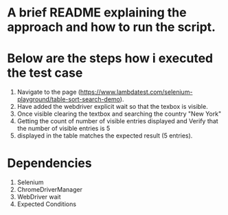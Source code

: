 # A brief README explaining the approach and how to run the script.

# Below are the steps how i executed the test case 
1. Navigate to the page (https://www.lambdatest.com/selenium-playground/table-sort-search-demo).
2. Have added the webdriver explicit wait so that the texbox is visible.
3. Once visible clearing the textbox and searching the country "New York" 
4. Getting the count of number of visible entries displayed and Verify that the number of visible entries is 5 
5. displayed in the table matches the expected result (5 entries).
		

# Dependencies
1. Selenium
2. ChromeDriverManager
3. WebDriver wait
4. Expected Conditions